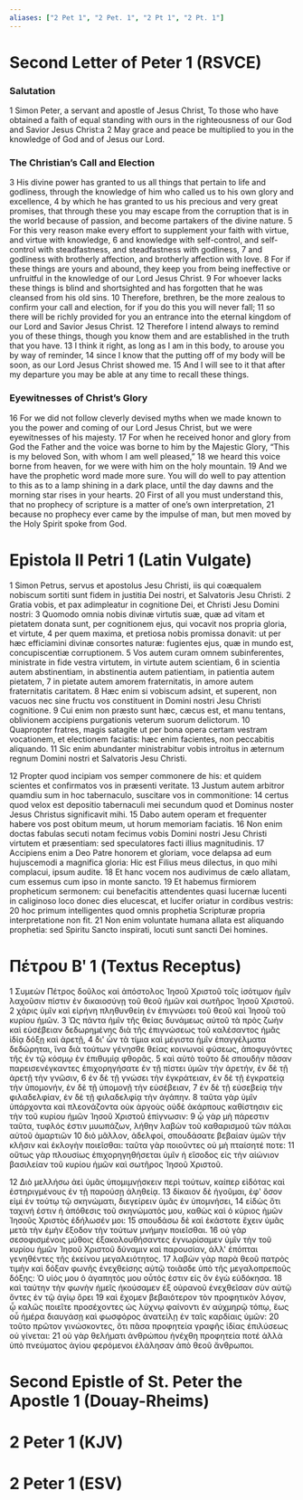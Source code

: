```yaml
---
aliases: ["2 Pet 1", "2 Pet. 1", "2 Pt 1", "2 Pt. 1"]
---
```



# Second Letter of Peter 1 (RSVCE)

### Salutation
1 Simon Peter, a servant and apostle of Jesus Christ, To those who have obtained a faith of equal standing with ours in the righteousness of our God and Savior Jesus Christ:a
2 May grace and peace be multiplied to you in the knowledge of God and of Jesus our Lord.
### The Christian’s Call and Election
3 His divine power has granted to us all things that pertain to life and godliness, through the knowledge of him who called us to his own glory and excellence,
4 by which he has granted to us his precious and very great promises, that through these you may escape from the corruption that is in the world because of passion, and become partakers of the divine nature.
5 For this very reason make every effort to supplement your faith with virtue, and virtue with knowledge,
6 and knowledge with self-control, and self-control with steadfastness, and steadfastness with godliness,
7 and godliness with brotherly affection, and brotherly affection with love.
8 For if these things are yours and abound, they keep you from being ineffective or unfruitful in the knowledge of our Lord Jesus Christ.
9 For whoever lacks these things is blind and shortsighted and has forgotten that he was cleansed from his old sins.
10 Therefore, brethren, be the more zealous to confirm your call and election, for if you do this you will never fall;
11 so there will be richly provided for you an entrance into the eternal kingdom of our Lord and Savior Jesus Christ.
12 Therefore I intend always to remind you of these things, though you know them and are established in the truth that you have.
13 I think it right, as long as I am in this body, to arouse you by way of reminder,
14 since I know that the putting off of my body will be soon, as our Lord Jesus Christ showed me.
15 And I will see to it that after my departure you may be able at any time to recall these things.
### Eyewitnesses of Christ’s Glory
16 For we did not follow cleverly devised myths when we made known to you the power and coming of our Lord Jesus Christ, but we were eyewitnesses of his majesty.
17 For when he received honor and glory from God the Father and the voice was borne to him by the Majestic Glory, “This is my beloved Son, with whom I am well pleased,”
18 we heard this voice borne from heaven, for we were with him on the holy mountain.
19 And we have the prophetic word made more sure. You will do well to pay attention to this as to a lamp shining in a dark place, until the day dawns and the morning star rises in your hearts.
20 First of all you must understand this, that no prophecy of scripture is a matter of one’s own interpretation,
21 because no prophecy ever came by the impulse of man, but men moved by the Holy Spirit spoke from God.


# Epistola II Petri 1 (Latin Vulgate)

1 Simon Petrus, servus et apostolus Jesu Christi, iis qui coæqualem nobiscum sortiti sunt fidem in justitia Dei nostri, et Salvatoris Jesu Christi.
2 Gratia vobis, et pax adimpleatur in cognitione Dei, et Christi Jesu Domini nostri:
3 Quomodo omnia nobis divinæ virtutis suæ, quæ ad vitam et pietatem donata sunt, per cognitionem ejus, qui vocavit nos propria gloria, et virtute,
4 per quem maxima, et pretiosa nobis promissa donavit: ut per hæc efficiamini divinæ consortes naturæ: fugientes ejus, quæ in mundo est, concupiscentiæ corruptionem.
5 Vos autem curam omnem subinferentes, ministrate in fide vestra virtutem, in virtute autem scientiam,
6 in scientia autem abstinentiam, in abstinentia autem patientiam, in patientia autem pietatem,
7 in pietate autem amorem fraternitatis, in amore autem fraternitatis caritatem.
8 Hæc enim si vobiscum adsint, et superent, non vacuos nec sine fructu vos constituent in Domini nostri Jesu Christi cognitione.
9 Cui enim non præsto sunt hæc, cæcus est, et manu tentans, oblivionem accipiens purgationis veterum suorum delictorum.
10 Quapropter fratres, magis satagite ut per bona opera certam vestram vocationem, et electionem faciatis: hæc enim facientes, non peccabitis aliquando.
11 Sic enim abundanter ministrabitur vobis introitus in æternum regnum Domini nostri et Salvatoris Jesu Christi.

12 Propter quod incipiam vos semper commonere de his: et quidem scientes et confirmatos vos in præsenti veritate.
13 Justum autem arbitror quamdiu sum in hoc tabernaculo, suscitare vos in commonitione:
14 certus quod velox est depositio tabernaculi mei secundum quod et Dominus noster Jesus Christus significavit mihi.
15 Dabo autem operam et frequenter habere vos post obitum meum, ut horum memoriam faciatis.
16 Non enim doctas fabulas secuti notam fecimus vobis Domini nostri Jesu Christi virtutem et præsentiam: sed speculatores facti illius magnitudinis.
17 Accipiens enim a Deo Patre honorem et gloriam, voce delapsa ad eum hujuscemodi a magnifica gloria: Hic est Filius meus dilectus, in quo mihi complacui, ipsum audite.
18 Et hanc vocem nos audivimus de cælo allatam, cum essemus cum ipso in monte sancto.
19 Et habemus firmiorem propheticum sermonem: cui benefacitis attendentes quasi lucernæ lucenti in caliginoso loco donec dies elucescat, et lucifer oriatur in cordibus vestris:
20 hoc primum intelligentes quod omnis prophetia Scripturæ propria interpretatione non fit.
21 Non enim voluntate humana allata est aliquando prophetia: sed Spiritu Sancto inspirati, locuti sunt sancti Dei homines.


# Πέτρου Βʹ 1 (Textus Receptus)

1 Συμεὼν Πέτρος δοῦλος καὶ ἀπόστολος Ἰησοῦ Χριστοῦ τοῖς ἰσότιμον ἡμῖν λαχοῦσιν πίστιν ἐν δικαιοσύνῃ τοῦ θεοῦ ἡμῶν καὶ σωτῆρος Ἰησοῦ Χριστοῦ.
2 χάρις ὑμῖν καὶ εἰρήνη πληθυνθείη ἐν ἐπιγνώσει τοῦ θεοῦ καὶ Ἰησοῦ τοῦ κυρίου ἡμῶν.
3 Ὡς πάντα ἡμῖν τῆς θείας δυνάμεως αὐτοῦ τὰ πρὸς ζωὴν καὶ εὐσέβειαν δεδωρημένης διὰ τῆς ἐπιγνώσεως τοῦ καλέσαντος ἡμᾶς ἰδίᾳ δόξῃ καὶ ἀρετῇ,
4 δι' ὧν τὰ τίμια καὶ μέγιστα ἡμῖν ἐπαγγέλματα δεδώρηται, ἵνα διὰ τούτων γένησθε θείας κοινωνοὶ φύσεως, ἀποφυγόντες τῆς ἐν τῷ κόσμῳ ἐν ἐπιθυμίᾳ φθορᾶς.
5 καὶ αὐτὸ τοῦτο δὲ σπουδὴν πᾶσαν παρεισενέγκαντες ἐπιχορηγήσατε ἐν τῇ πίστει ὑμῶν τὴν ἀρετήν, ἐν δὲ τῇ ἀρετῇ τὴν γνῶσιν,
6 ἐν δὲ τῇ γνώσει τὴν ἐγκράτειαν, ἐν δὲ τῇ ἐγκρατείᾳ τὴν ὑπομονήν, ἐν δὲ τῇ ὑπομονῇ τὴν εὐσέβειαν,
7 ἐν δὲ τῇ εὐσεβείᾳ τὴν φιλαδελφίαν, ἐν δὲ τῇ φιλαδελφίᾳ τὴν ἀγάπην.
8 ταῦτα γὰρ ὑμῖν ὑπάρχοντα καὶ πλεονάζοντα οὐκ ἀργοὺς οὐδὲ ἀκάρπους καθίστησιν εἰς τὴν τοῦ κυρίου ἡμῶν Ἰησοῦ Χριστοῦ ἐπίγνωσιν:
9 ᾧ γὰρ μὴ πάρεστιν ταῦτα, τυφλός ἐστιν μυωπάζων, λήθην λαβὼν τοῦ καθαρισμοῦ τῶν πάλαι αὐτοῦ ἁμαρτιῶν
10 διὸ μᾶλλον, ἀδελφοί, σπουδάσατε βεβαίαν ὑμῶν τὴν κλῆσιν καὶ ἐκλογὴν ποιεῖσθαι: ταῦτα γὰρ ποιοῦντες οὐ μὴ πταίσητέ ποτε:
11 οὕτως γὰρ πλουσίως ἐπιχορηγηθήσεται ὑμῖν ἡ εἴσοδος εἰς τὴν αἰώνιον βασιλείαν τοῦ κυρίου ἡμῶν καὶ σωτῆρος Ἰησοῦ Χριστοῦ.

12 Διὸ μελλήσω ἀεὶ ὑμᾶς ὑπομιμνῄσκειν περὶ τούτων, καίπερ εἰδότας καὶ ἐστηριγμένους ἐν τῇ παρούσῃ ἀληθείᾳ.
13 δίκαιον δὲ ἡγοῦμαι, ἐφ' ὅσον εἰμὶ ἐν τούτῳ τῷ σκηνώματι, διεγείρειν ὑμᾶς ἐν ὑπομνήσει,
14 εἰδὼς ὅτι ταχινή ἐστιν ἡ ἀπόθεσις τοῦ σκηνώματός μου, καθὼς καὶ ὁ κύριος ἡμῶν Ἰησοῦς Χριστὸς ἐδήλωσέν μοι:
15 σπουδάσω δὲ καὶ ἑκάστοτε ἔχειν ὑμᾶς μετὰ τὴν ἐμὴν ἔξοδον τὴν τούτων μνήμην ποιεῖσθαι.
16 οὐ γὰρ σεσοφισμένοις μύθοις ἐξακολουθήσαντες ἐγνωρίσαμεν ὑμῖν τὴν τοῦ κυρίου ἡμῶν Ἰησοῦ Χριστοῦ δύναμιν καὶ παρουσίαν, ἀλλ' ἐπόπται γενηθέντες τῆς ἐκείνου μεγαλειότητος.
17 λαβὼν γὰρ παρὰ θεοῦ πατρὸς τιμὴν καὶ δόξαν φωνῆς ἐνεχθείσης αὐτῷ τοιᾶσδε ὑπὸ τῆς μεγαλοπρεποῦς δόξης: Ὁ υἱός μου ὁ ἀγαπητός μου οὗτός ἐστιν εἰς ὃν ἐγὼ εὐδόκησα.
18 καὶ ταύτην τὴν φωνὴν ἡμεῖς ἠκούσαμεν ἐξ οὐρανοῦ ἐνεχθεῖσαν σὺν αὐτῷ ὄντες ἐν τῷ ἁγίῳ ὄρει
19 καὶ ἔχομεν βεβαιότερον τὸν προφητικὸν λόγον, ᾧ καλῶς ποιεῖτε προσέχοντες ὡς λύχνῳ φαίνοντι ἐν αὐχμηρῷ τόπῳ, ἕως οὗ ἡμέρα διαυγάσῃ καὶ φωσφόρος ἀνατείλῃ ἐν ταῖς καρδίαις ὑμῶν:
20 τοῦτο πρῶτον γινώσκοντες, ὅτι πᾶσα προφητεία γραφῆς ἰδίας ἐπιλύσεως οὐ γίνεται:
21 οὐ γὰρ θελήματι ἀνθρώπου ἠνέχθη προφητεία ποτέ ἀλλὰ ὑπὸ πνεύματος ἁγίου φερόμενοι ἐλάλησαν ἀπὸ θεοῦ ἄνθρωποι.


# Second Epistle of St. Peter the Apostle 1 (Douay-Rheims)


# 2 Peter 1 (KJV)


# 2 Peter 1 (ESV)


